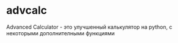 # advcalc
Advanced Calculator - это улучшенный калькулятор на python, с некоторыми дополнителными функциями

